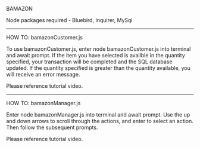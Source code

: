 BAMAZON

Node packages required - Bluebird, Inquirer, MySql

---

HOW TO: bamazonCustomer.js

To use bamazonCustomer.js, enter node bamazonCustomer.js into terminal and await prompt. If the item you have selected is availble in the quantity specified, your transaction will be completed and the SQL database updated. If the quantity specified is greater than the quantity available, you will receive an error message.

Please reference tutorial video.

---

HOW TO: bamazonManager.js

Enter node bamazonManager.js into terminal and await prompt. Use the up and down arrows to scroll through the actions, and enter to select an action.  Then follow the subsequent prompts.  

Please reference tutorial video.